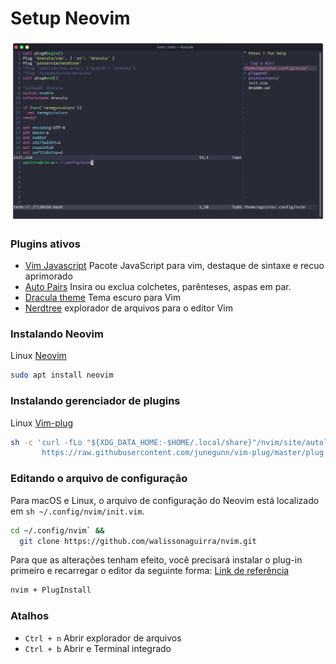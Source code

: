 # Setup Neovim
![Print Screen Neovim](https://raw.githubusercontent.com/walissonaguirra/nvim/master/Screenshot_20201226_073112.png)

### Plugins ativos
* [Vim Javascript](https://github.com/pangloss/vim-javascript#readme) Pacote JavaScript para vim, destaque de sintaxe e recuo aprimorado
* [Auto Pairs](https://github.com/jiangmiao/auto-pairs#readme) Insira ou exclua colchetes, parênteses, aspas em par.
* [Dracula theme](https://draculatheme.com/vim) Tema escuro para Vim
* [Nerdtree](https://github.com/preservim/nerdtree#the-nerdtree-) explorador de arquivos para o editor Vim

### Instalando Neovim
Linux [Neovim](https://github.com/neovim/neovim/wiki/Installing-Neovim#debian)
```sh
sudo apt install neovim 
```

### Instalando gerenciador de plugins
Linux [Vim-plug](https://github.com/junegunn/vim-plug#neovim)
```sh 
sh -c 'curl -fLo "${XDG_DATA_HOME:-$HOME/.local/share}"/nvim/site/autoload/plug.vim --create-dirs \
       https://raw.githubusercontent.com/junegunn/vim-plug/master/plug.vim'
```

### Editando o arquivo de configuração
Para macOS e Linux, o arquivo de configuração do Neovim está localizado em ```sh ~/.config/nvim/init.vim```.
```sh 
cd ~/.config/nvim` &&
  git clone https://github.com/walissonaguirra/nvim.git
```

Para que as alterações tenham efeito, você precisará instalar o plug-in primeiro e recarregar o editor da seguinte forma: [Link de referência](https://github.com/junegunn/vim-plug#usage)
```sh 
nvim + PlugInstall
```

### Atalhos
* ``` Ctrl + n ``` Abrir explorador de arquivos
* ``` Ctrl + b ``` Abrir e Terminal integrado
